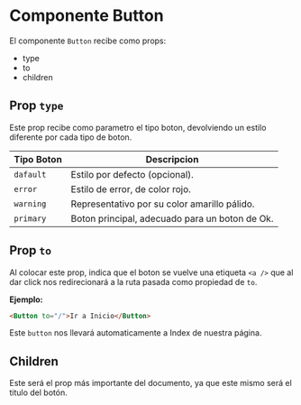 # Componente Button

El componente `Button` recibe como props:

* type
* to
* children

## **Prop `type`**
Este prop recibe como parametro el tipo boton, devolviendo un estilo diferente por cada tipo de boton.

|   Tipo Boton  | Descripcion
|--             |--
|   `dafault`   | Estilo por defecto (opcional).
|   `error`     | Estilo de error, de color rojo.
|   `warning`   | Representativo por su color amarillo pálido.
|   `primary`   | Boton principal, adecuado para un boton de Ok.



## **Prop `to`**
Al colocar este prop, indica que el boton se vuelve una etiqueta `<a />` que al dar click nos redirecionará a la ruta pasada como propiedad de `to`.

**Ejemplo:**
```html
<Button to="/">Ir a Inicio</Button>
```

Este `button` nos llevará automaticamente a Index de nuestra página.


## Children
Este será el prop más importante del documento, ya que este mismo será el titulo del botón.